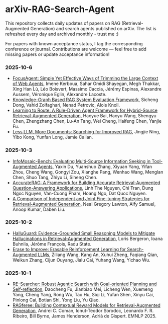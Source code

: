 # arXiv-RAG-Search-Agent
This repository collects daily updates of papers on RAG (Retrieval-Augmented Generation) and search agents published on arXiv. The list is refreshed every day and archived monthly - trust me :)

For papers with known acceptance status, I tag the corresponding conference or journal. Contributions are welcome — feel free to add missing papers or update acceptance information!

### 2025-10-6
- [FocusAgent: Simple Yet Effective Ways of Trimming the Large Context of Web Agents](https://arxiv.org/abs/2510.03204), Imene Kerboua, Sahar Omidi Shayegan, Megh Thakkar, Xing Han Lù, Léo Boisvert, Massimo Caccia, Jérémy Espinas, Alexandre Aussem, Véronique Eglin, Alexandre Lacoste.
- [Knowledge-Graph Based RAG System Evaluation Framework](https://arxiv.org/abs/2510.02549), Sicheng Dong, Vahid Zolfaghari, Nenad Petrovic, Alois Knoll.
- [Learning to Route: A Rule-Driven Agent Framework for Hybrid-Source Retrieval-Augmented Generation](https://arxiv.org/abs/2510.02388), Haoyue Bai, Haoyu Wang, Shengyu Chen, Zhengzhang Chen, Lu-An Tang, Wei Cheng, Haifeng Chen, Yanjie Fu.
- [Less LLM, More Documents: Searching for Improved RAG](https://arxiv.org/abs/2510.02657), Jingjie Ning, Yibo Kong, Yunfan Long, Jamie Callan.

### 2025-10-3
- [InfoMosaic-Bench: Evaluating Multi-Source Information Seeking in Tool-Augmented Agents](https://arxiv.org/abs/2510.02271), Yaxin Du, Yuanshuo Zhang, Xiyuan Yang, Yifan Zhou, Cheng Wang, Gongyi Zou, Xianghe Pang, Wenhao Wang, Menglan Chen, Shuo Tang, Zhiyu Li, Siheng Chen.
- [AccurateRAG: A Framework for Building Accurate Retrieval-Augmented Question-Answering Applications](https://arxiv.org/abs/2510.02243), Linh The Nguyen, Chi Tran, Dung Ngoc Nguyen, Van-Cuong Pham, Hoang Ngo, Dat Quoc Nguyen.
- [A Comparison of Independent and Joint Fine-tuning Strategies for Retrieval-Augmented Generation](https://arxiv.org/abs/2510.01600), Neal Gregory Lawton, Alfy Samuel, Anoop Kumar, Daben Liu.

### 2025-10-2
- [HalluGuard: Evidence-Grounded Small Reasoning Models to Mitigate Hallucinations in Retrieval-Augmented Generation](https://arxiv.org/abs/2510.00880), Loris Bergeron, Ioana Buhnila, Jérôme François, Radu State.
- [Erase to Improve: Erasable Reinforcement Learning for Search-Augmented LLMs](https://arxiv.org/abs/2510.00861), Ziliang Wang, Kang An, Xuhui Zheng, Faqiang Qian, Weikun Zhang, Cijun Ouyang, Jialu Cai, Yuhang Wang, Yichao Wu.

### 2025-10-1
- [RE-Searcher: Robust Agentic Search with Goal-oriented Planning and Self-reflection](https://arxiv.org/abs/2509.26048), Daocheng Fu, Jianbiao Mei, Licheng Wen, Xuemeng Yang, Cheng Yang, Rong Wu, Tao Hu, Siqi Li, Yufan Shen, Xinyu Cai, Pinlong Cai, Botian Shi, Yong Liu, Yu Qiao.
- [RAGferee: Building Contextual Reward Models for Retrieval-Augmented Generation](https://arxiv.org/abs/2509.26011), Andrei C. Coman, Ionut-Teodor Sorodoc, Leonardo F. R. Ribeiro, Bill Byrne, James Henderson, Adrià de Gispert. EMNLP 2025.

